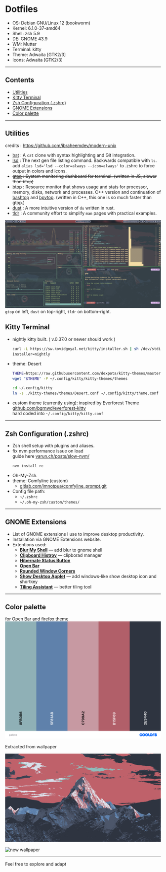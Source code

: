 # Dotfiles

- OS: Debian GNU/Linux 12 (bookworm)
- Kernel: 6.1.0-37-amd64
- Shell: zsh 5.9 
- DE: GNOME 43.9
- WM: Mutter
- Terminal: kitty
- Theme: Adwaita [GTK2/3]
- Icons: Adwaita [GTK2/3]
---

## Contents
- [Utilities](#utilities)
- [Kitty Terminal](#kitty-terminal)  
- [Zsh Configuration (.zshrc)](#zsh-configuration-zshrc)  
- [GNOME Extensions](#gnome-extensions)
- [Color palette](#color-palette)

---

## Utilities
credits : https://github.com/ibraheemdev/modern-unix 
- [bat](https://github.com/sharkdp/bat) : A `cat` clone with syntax highlighting and Git integration.
- [lsd](https://github.com/Peltoche/lsd) : The next gen file listing command. Backwards compatible with `ls`.  
add `alias lsd='lsd --color=always --icon=always'` to .zshrc to force output in colors and icons.
- ~~[gtop](https://github.com/aksakalli/gtop) : System monitoring dashboard for terminal. (written in JS, slower than btop)~~
- [btop](https://github.com/aristocratos/btop) : Resource monitor that shows usage and stats for processor, memory, disks, network and processes.
C++ version and continuation of [bashtop](https://github.com/aristocratos/bashtop) and [bpytop](https://github.com/aristocratos/bpytop). (written in C++, this one is so much faster than gtop.)
- [dust](https://github.com/bootandy/dust) : A more intuitive version of `du` written in rust.
- [tldr](https://github.com/tldr-pages/tldr) : A community effort to simplify `man` pages with practical examples.

![screenshot1](other/screenshot1.png "screenshot1")  
`gtop` on left, `dust` on top-right, `tldr` on bottom-right.

## Kitty Terminal

- nightly kitty built. ( v.0.37.0 or newer should work )
    ```bash
    curl -L https://sw.kovidgoyal.net/kitty/installer.sh | sh /dev/stdin \
    installer=nightly
    ```
- theme: Desert

    ```bash
    THEME=https://raw.githubusercontent.com/dexpota/kitty-themes/master/themes/Desert.conf
    wget "$THEME" -P ~/.config/kitty/kitty-themes/themes
    ```
    ```bash
    cd ~/.config/kitty
    ln -s ./kitty-themes/themes/Desert.conf ~/.config/kitty/theme.conf
    ```
- custom theme (currently using): inspired by Everforest Theme  
[github.com/bgrnwd/everforest-kitty](https://github.com/bgrnwd/everforest-kitty)  
hard coded into `~/.config/kitty/kitty.conf`

---

## Zsh Configuration (.zshrc)

- Zsh shell setup with plugins and aliases.
- fix nvm performance issue on load  
    guide here [varun.ch/posts/slow-nvm/](https://varun.ch/posts/slow-nvm/)
    ```bash
    nvm install rc
- Oh-My-Zsh.
- theme: Comfyline (custom)
    - [gitlab.com/imnotpua/comfyline_prompt.git](https://gitlab.com/imnotpua/comfyline_prompt)
- Config file path:
    - `~/.zshrc`
    - `~/.oh-my-zsh/custom/themes/`


---

## GNOME Extensions

- List of GNOME extensions I use to improve desktop productivity.  
- Installation via GNOME Extensions website.
- Extentions used:  
  - [**Blur My Shell**](https://github.com/aunetx/blur-my-shell) — add blur to gnome shell  
  - [**Clipboard Histroy**](https://github.com/SUPERCILEX/gnome-clipboard-history) — clipborad manager
  - [**Hibernate Status Button**](https://github.com/arelange/gnome-shell-extension-hibernate-status)
  - [**Open Bar**](https://github.com/neuromorph/openbar)
  - [**Rounded Window Corners**](https://github.com/yilozt/rounded-window-corners)
  - [**Show Desktop Applet**](https://github.com/Valent-in/Show-Desktop-Applet) — add windows-like show desktop icon and shortkey
  - [**Tiling Assistant**](https://github.com/Leleat/Tiling-Assistant) — better tiling tool

---

## Color palette
for Open Bar and firefox theme
![palette](other/pallete.png "palette")  
  
Extracted from wallpaper
  
![wallpaper](wallpaper/wallpaper.png "wallpaper")

![new wallpaper](wallpaper/BigSur.jpg)

---

Feel free to explore and adapt
